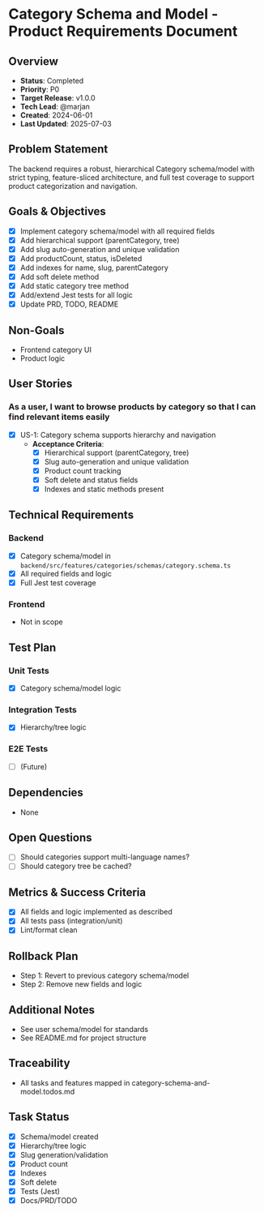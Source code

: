 # Category Schema and Model - Product Requirements Document

## Overview
- **Status**: Completed
- **Priority**: P0
- **Target Release**: v1.0.0
- **Tech Lead**: @marjan
- **Created**: 2024-06-01
- **Last Updated**: 2025-07-03

## Problem Statement
The backend requires a robust, hierarchical Category schema/model with strict typing, feature-sliced architecture, and full test coverage to support product categorization and navigation.

## Goals & Objectives
- [x] Implement category schema/model with all required fields
- [x] Add hierarchical support (parentCategory, tree)
- [x] Add slug auto-generation and unique validation
- [x] Add productCount, status, isDeleted
- [x] Add indexes for name, slug, parentCategory
- [x] Add soft delete method
- [x] Add static category tree method
- [x] Add/extend Jest tests for all logic
- [x] Update PRD, TODO, README

## Non-Goals
- Frontend category UI
- Product logic

## User Stories
### As a user, I want to browse products by category so that I can find relevant items easily
- [x] US-1: Category schema supports hierarchy and navigation
  - **Acceptance Criteria**:
    - [x] Hierarchical support (parentCategory, tree)
    - [x] Slug auto-generation and unique validation
    - [x] Product count tracking
    - [x] Soft delete and status fields
    - [x] Indexes and static methods present

## Technical Requirements
### Backend
- [x] Category schema/model in `backend/src/features/categories/schemas/category.schema.ts`
- [x] All required fields and logic
- [x] Full Jest test coverage

### Frontend
- Not in scope

## Test Plan
### Unit Tests
- [x] Category schema/model logic
### Integration Tests
- [x] Hierarchy/tree logic
### E2E Tests
- [ ] (Future)

## Dependencies
- None

## Open Questions
- [ ] Should categories support multi-language names?
- [ ] Should category tree be cached?

## Metrics & Success Criteria
- [x] All fields and logic implemented as described
- [x] All tests pass (integration/unit)
- [x] Lint/format clean

## Rollback Plan
- Step 1: Revert to previous category schema/model
- Step 2: Remove new fields and logic

## Additional Notes
- See user schema/model for standards
- See README.md for project structure

## Traceability
- All tasks and features mapped in category-schema-and-model.todos.md

## Task Status
- [x] Schema/model created
- [x] Hierarchy/tree logic
- [x] Slug generation/validation
- [x] Product count
- [x] Indexes
- [x] Soft delete
- [x] Tests (Jest)
- [x] Docs/PRD/TODO
